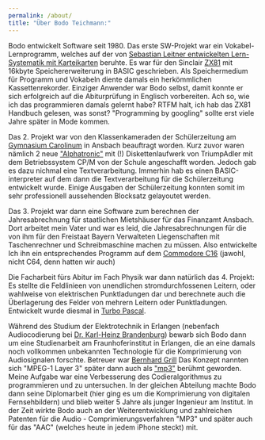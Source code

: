 ```yaml
---
permalink: /about/
title: "Über Bodo Teichmann:"
---
```


Bodo entwickelt Software seit 1980. Das erste SW-Projekt war ein Vokabel-Lernprogramm, welches  auf der von [Sebastian Leitner entwickelten Lern-Systematik mit Karteikarten](https://www.phase-6.de/presse/classic-wissenschaft/) beruhte. Es war für den Sinclair [ZX81](https://de.wikipedia.org/wiki/Sinclair_ZX81) mit 16kbyte Speichererweiterung in BASIC geschrieben. Als Speichermedium für Programm und Vokabeln diente damals ein herkömmlichen Kassettenrekorder. Einziger Anwender war Bodo selbst, damit konnte er sich erfolgreich auf die Abiturprüfung in Englisch vorbereiten. Ach so, wie ich das programmieren damals gelernt habe? RTFM halt, ich hab das ZX81 Handbuch gelesen, was sonst? "Programming by googling" sollte erst viele Jahre später in Mode kommen.

Das 2. Projekt war von den Klassenkameraden der Schülerzeitung am [Gymnasium Carolinum](https://gymnasium-carolinum.de/) in Ansbach beauftragt worden. Kurz zuvor waren nämlich 2 neue ["Alphatronic"](https://binarium.de/triumph-adler_alphatronic_pc)  mit (!) Diskettenlaufwerk von TriumpAdler mit dem Betriebssystem CP/M von der Schule angeschafft worden. Jedoch gab es dazu nichmal eine Textverarbeitung. Immerhin hab es einen BASIC-interpreter auf dem dann die Textverarbeitung für die Schülerzeitung entwickelt wurde. Einige Ausgaben der Schülerzeitung konnten somit im sehr professionell aussehenden Blocksatz gelayoutet werden. 

Das 3. Projekt war dann eine Software zum berechnen der Jahresabrechnung für staatlichen Mietshäuser für das Finanzamt Ansbach. Dort arbeitet mein Vater und war es leid, die Jahresabrechnungen für die von ihm für den Freistaat Bayern Verwalteten Liegenschaften mit Taschenrechner und Schreibmaschine machen zu müssen. Also entwickelte Ich ihn ein entsprechendes Programm auf dem [Commodore C16](https://de.wikipedia.org/wiki/Commodore_16) (jawohl, nicht C64, denn hatten wir auch)

Die Facharbeit fürs Abitur im Fach Physik war dann natürlich das 4. Projekt: Es stellte die Feldlinieen von  unendlichen stromdurchfossenen Leitern, oder wahlweise von elektrischen Punktladungen dar und berechnete auch die Überlagerung des Felder von mehrern Leitern oder Punktladungen. Entwickelt wurde diesmal in [Turbo Pascal](https://de.wikipedia.org/wiki/Turbo_Pascal).

Während des Studium der Elektrotechnik in Erlangen (nebenfach Audiocodierung bei [Dr. Karl-Heinz Brandenburg](https://de.wikipedia.org/wiki/Karlheinz_Brandenburg)) bewarb sich Bodo dann um eine Studienarbeit am Fraunhoferinstitut in Erlangen, die an eine damals noch vollkommen unbekannten Technologie für die Komprimierung von Audiosignalen forschte. Betreuer war [Bernhard Grill](https://de.wikipedia.org/wiki/Bernhard_Grill) Das Konzept nannten sich "MPEG-1 Layer 3" später dann auch als ["mp3"](https://de.wikipedia.org/wiki/MP3) berühmt geworden. Meine Aufgabe war eine  Verbesserung des Codieralgorithmus zu programmieren und zu untersuchen. In der gleichen Abteilung machte Bodo dann seine Diplomarbeit (hier ging es um die Komprimierung von digitalen Fernsehbildern) und blieb weiter 5 Jahre als junger Ingenieur am Institut. In der Zeit wirkte Bodo auch an der Weiterentwicklung und zahlreichen Patenten für die Audio - Comprimierungsverfahren "MP3" und später auch für das "AAC" (welches heute in jedem iPhone steckt) mit. 
